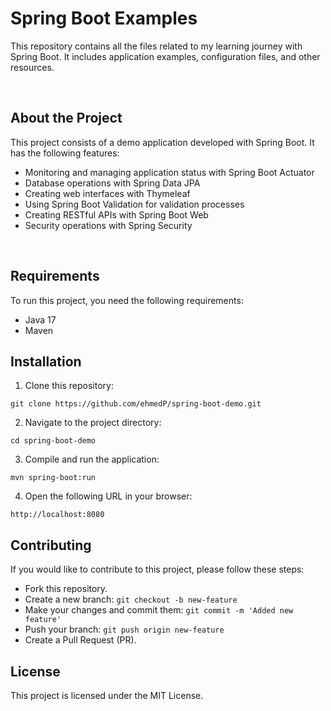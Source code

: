 # Spring Boot Examples

This repository contains all the files related to my learning journey with Spring Boot. It includes application examples, configuration files, and other resources.

&nbsp;
## About the Project

This project consists of a demo application developed with Spring Boot. It has the following features:

- Monitoring and managing application status with Spring Boot Actuator
- Database operations with Spring Data JPA
- Creating web interfaces with Thymeleaf
- Using Spring Boot Validation for validation processes
- Creating RESTful APIs with Spring Boot Web
- Security operations with Spring Security

&nbsp;
## Requirements

To run this project, you need the following requirements:

- Java 17
- Maven

## Installation

1. Clone this repository:

```shell
git clone https://github.com/ehmedP/spring-boot-demo.git
```

2. Navigate to the project directory:

```shell
cd spring-boot-demo
```
3. Compile and run the application:

```shell
mvn spring-boot:run
```

4. Open the following URL in your browser:
```
http://localhost:8080
```

## Contributing
If you would like to contribute to this project, please follow these steps:

- Fork this repository.
- Create a new branch: ``` git checkout -b new-feature ```
- Make your changes and commit them: ``` git commit -m 'Added new feature' ```
- Push your branch: ``` git push origin new-feature ```
- Create a Pull Request (PR).

## License
This project is licensed under the MIT License.
